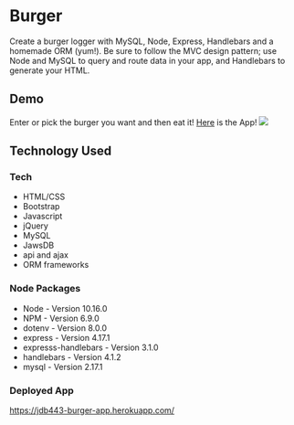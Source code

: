 # Burger
Create a burger logger with MySQL, Node, Express, Handlebars and a homemade ORM (yum!). Be sure to follow the MVC design pattern; use Node and MySQL to query and route data in your app, and Handlebars to generate your HTML.

## Demo

Enter or pick the burger you want and then eat it! [Here](https://jdb443-burger-app.herokuapp.com/) is the App!
<img src="public/assets/images/Burger-App.png">

## Technology Used

### Tech
- HTML/CSS
- Bootstrap
- Javascript
- jQuery
- MySQL
- JawsDB
- api and ajax
- ORM frameworks

### Node Packages
- Node - Version 10.16.0
- NPM - Version 6.9.0
- dotenv - Version 8.0.0
- express - Version 4.17.1
- expresss-handlebars - Version 3.1.0
- handlebars - Version 4.1.2
- mysql - Version 2.17.1

### Deployed App

https://jdb443-burger-app.herokuapp.com/
